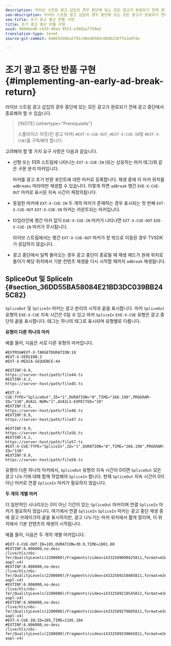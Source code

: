 ```yaml
---
description: 라이브 스트림 광고 삽입의 경우 중단에 있는 모든 광고가 완료되기 전에 광고 중단에서 종료해야 할 수 있습니다.
seo-description: 라이브 스트림 광고 삽입의 경우 중단에 있는 모든 광고가 완료되기 전에 광고 중단에서 종료해야 할 수 있습니다.
seo-title: 조기 광고 중단 반품 구현
title: 조기 광고 중단 반품 구현
uuid: 984b6ed0-c929-49a3-9553-e30d1a7758ed
translation-type: tm+mt
source-git-commit: 040655d8ba5f91c98ed0584c08db226ffe1e0f4e

---
```



# 조기 광고 중단 반품 구현{#implementing-an-early-ad-break-return}

라이브 스트림 광고 삽입의 경우 중단에 있는 모든 광고가 완료되기 전에 광고 중단에서 종료해야 할 수 있습니다.

>[!NOTE] {othertype=&quot;Prerequisite&quot;}
>
>스플라이스 아웃/인 광고 마커( `#EXT-X-CUE-OUT`, `#EXT-X-CUE-IN`및 `#EXT-X-CUE`)를 구독해야 합니다.

고려해야 할 몇 가지 요구 사항은 다음과 같습니다.

* 선형 또는 FER 스트림에 나타나는 `EXT-X-CUE-IN` (또는 상응하는 마커 태그)와 같은 구문 분석 마커입니다.

   마커를 광고 초기 반환 포인트에 대한 마커로 등록합니다. 재생 중에 이 마커 위치를 `adBreaks` 따라야만 재생할 수 있습니다. 이렇게 하면 `adBreak` 행간 `EXE-X-CUE-OUT` 마커로 표시된 지속 시간이 재정의됩니다.

* 동일한 마커에 `EXT-X-CUE-IN` 두 개의 마커가 존재하는 경우 표시되는 첫 번째 `EXT-X-CUE-OUT` `EXT-X-CUE-IN` 마커는 카운트되는 마커입니다.

* 타임라인에 행간 마커 없이 `EXE-X-CUE-IN` 마커가 나타나면 `EXT-X-CUE-OUT` `EXE-X-CUE-IN` 마커가 무시됩니다.

   라이브 스트림에서는 행간 `EXT-X-CUE-OUT` 마커가 창 밖으로 이동된 경우 TVSDK가 응답하지 않습니다.

* 광고 중단에서 일찍 돌아오는 경우 광고 중단이 종료될 때 재생 헤드가 원래 위치로 돌아가 해당 위치에서 기본 컨텐츠 재생을 다시 시작할 때까지 `adBreak` 재생됩니다.

## SpliceOut 및 SpliceIn {#section_36DD55BA58084E21BD3DC039BB245C82}

`SpliceOut` 및 `SpliceIn` 마커는 광고 분리의 시작과 끝을 표시합니다. 마커 `SpliceOut` 유형의 `EXE-X-CUE` 지속 시간은 0일 수 있고 마커 `SpliceIn` `EXE-X-CUE` 유형은 광고 중단의 끝을 표시합니다. 태그는 하나의 태그로 표시되며 유형별로 다릅니다.

**유형이 다른 하나의 마커**

예를 들어, 다음은 서로 다른 유형의 마커입니다.

```
#EXTM3U#EXT-X-TARGETDURATION:10
#EXT-X-VERSION:3
#EXT-X-MEDIA-SEQUENCE:44
  
#EXTINF:9.9,
https://server-host/path/file44.ts
#EXTINF:4.2,
https://server-host/path/file45.ts
  
#EXT-X-CUE:TYPE="SpliceOut",ID="1",DURATION="0",TIME="266.198",PROGRAM-ID="138",AVAIL-NUM="1",AVAILS-EXPECTED="10"
#EXTINF:5.8,
https://server-host/path/file46.ts
#EXTINF:9.9,
https://server-host/path/file47.ts
...
#EXTINF:9.9,
https://server-host/path/file56.ts
#EXTINF:4.2,
https://server-host/path/file57.ts
#EXT-X-CUE:TYPE="SpliceIn",ID="1",DURATION="0",TIME="266.198",PROGRAM-ID="138"
#EXTINF:9.9,
https://server-host/path/file58.ts
```

유형이 다른 하나의 마커에서, `SpliceOut` 유형의 지속 시간이 0이면 `SpliceOut` 모든 광고 나누기에 대해 함께 작업해야 `SpliceIn` 합니다. 현재 `SpliceOut` 지속 시간이 0이 아닌 마커로 연결 `SpliceIn` 마커가 필요하지 않습니다.

**두 개의 개별 마커**

더 일반적인 시나리오는 0이 아닌 기간이 있는 `SpliceOut` 마커이며 연결 `SpliceIn` 마커가 필요하지 않습니다. 여기에서 연결 `SpliceIn` `SpliceIn` 마커는 광고 중단 재생 중에 광고 브레이크의 끝을 표시하지만, 광고 나누기는 마커 위치에서 짧게 잘리며, 이 위치에서 기본 컨텐츠의 재생이 시작됩니다.

예를 들어, 다음은 두 개의 개별 마커입니다.

```
#EXT-X-CUE-OUT:ID=105,DURATION=30.0,TIME=1081.08
#EXTINF:6.006000,no-desc
/live/hls/nbc-fer/QualityLevels(2200000)/Fragments(video=14332589090425811,format=m3u8-aapl-v4)
#EXTINF:6.006000,no-desc
/live/hls/nbc-fer/QualityLevels(2200000)/Fragments(video=14332589150485811,format=m3u8-aapl-v4)
#EXTINF:6.006000,no-desc
/live/hls/nbc-fer/QualityLevels(2200000)/Fragments(video=14332589210545811,format=m3u8-aapl-v4)
#EXTINF:6.006000,no-desc
/live/hls/nbc-fer/QualityLevels(2200000)/Fragments(video=14332589270605811,format=m3u8-aapl-v4)
#EXT-X-CUE-IN:ID=105,TIME=1105.104
#EXTINF:6.006000,no-desc
/live/hls/nbc-fer/QualityLevels(2200000)/Fragments(video=14332589330665811,format=m3u8-aapl-v4)
```

